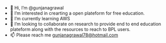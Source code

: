 - 👋 Hi, I’m @gunjanagrawal
- 👀 I’m interested in crearting a open plateform for free education.
- 🌱 I’m currently learning AWS 
- 💞️ I’m looking to collaborate on research to provide end to end education plateform along with the resources to reach to BPL users. 
- 📫 Please reach me gunjanagrawal78@hotmail.com

<!---
gunjanagrawal78/gunjanagrawal78 is a ✨ special ✨ repository because its `README.md` (this file) appears on your GitHub profile.
You can click the Preview link to take a look at your changes.
--->
